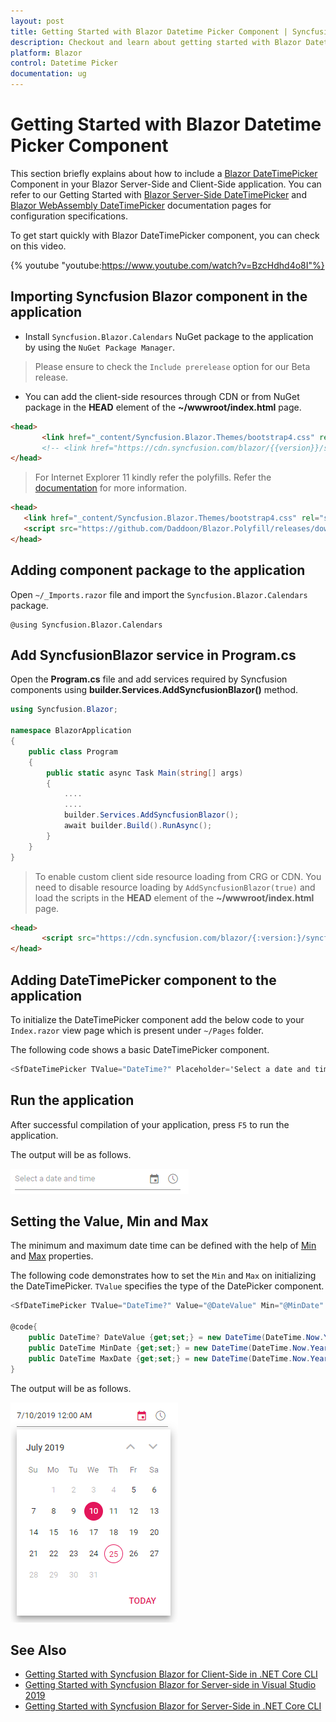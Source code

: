 ```yaml
---
layout: post
title: Getting Started with Blazor Datetime Picker Component | Syncfusion
description: Checkout and learn about getting started with Blazor Datetime Picker component of Syncfusion, and more details.
platform: Blazor
control: Datetime Picker 
documentation: ug
---
```


# Getting Started with Blazor Datetime Picker Component

This section briefly explains about how to include a [Blazor DateTimePicker](https://www.syncfusion.com/blazor-components/blazor-datetime-picker) Component in your Blazor Server-Side and Client-Side application. You can refer to our Getting Started with [Blazor Server-Side DateTimePicker](../getting-started/blazor-server-side-visual-studio-2019/) and [Blazor WebAssembly DateTimePicker](../getting-started/blazor-webassembly-visual-studio-2019/) documentation pages for configuration specifications.

To get start quickly with Blazor DateTimePicker component, you can check on this video.

{% youtube
"youtube:https://www.youtube.com/watch?v=BzcHdhd4o8I"%}

## Importing Syncfusion Blazor component in the application

* Install `Syncfusion.Blazor.Calendars` NuGet package to the application by using the `NuGet Package Manager`.

> Please ensure to check the `Include prerelease` option for our Beta release.

* You can add the client-side resources through CDN or from NuGet package in the  **HEAD** element of the **~/wwwroot/index.html** page.

 ```html
<head>
        <link href="_content/Syncfusion.Blazor.Themes/bootstrap4.css" rel="stylesheet" />
        <!-- <link href="https://cdn.syncfusion.com/blazor/{{version}}/styles/{{theme}}.css" rel="stylesheet" /> -->
</head>
```

> For Internet Explorer 11 kindly refer the polyfills. Refer the [documentation](https://ej2.syncfusion.com/blazor/documentation/common/how-to/render-blazor-server-app-in-ie/) for more information.

 ```html
<head>
    <link href="_content/Syncfusion.Blazor.Themes/bootstrap4.css" rel="stylesheet" />
    <script src="https://github.com/Daddoon/Blazor.Polyfill/releases/download/3.0.1/blazor.polyfill.min.js"></script>
</head>
```

## Adding component package to the application

Open `~/_Imports.razor` file and import the `Syncfusion.Blazor.Calendars` package.

```cshtml
@using Syncfusion.Blazor.Calendars
```

## Add SyncfusionBlazor service in Program.cs

Open the **Program.cs** file and add services required by Syncfusion components using  **builder.Services.AddSyncfusionBlazor()** method.

```csharp
using Syncfusion.Blazor;

namespace BlazorApplication
{
    public class Program
    {
        public static async Task Main(string[] args)
        {
            ....
            ....
            builder.Services.AddSyncfusionBlazor();
            await builder.Build().RunAsync();
        }
    }
}
```

> To enable custom client side resource loading from CRG or CDN. You need to disable resource loading by `AddSyncfusionBlazor(true)` and load the scripts in the **HEAD** element of the **~/wwwroot/index.html** page.

 ```html
<head>
        <script src="https://cdn.syncfusion.com/blazor/{:version:}/syncfusion-blazor.min.js"></script>
</head>
```

## Adding DateTimePicker component to the application

To initialize the DateTimePicker component add the below code to your `Index.razor` view page which is present under `~/Pages` folder.

The following code shows a basic DateTimePicker component.

```csharp
<SfDateTimePicker TValue="DateTime?" Placeholder='Select a date and time'></SfDateTimePicker>
```

## Run the application

After successful compilation of your application, press `F5` to run the application.

The output will be as follows.

![DateTimePicker](./images/default.png)

## Setting the Value, Min and Max

The minimum and maximum date time can be defined with the help of [Min](https://help.syncfusion.com/cr/blazor/Syncfusion.Blazor.Calendars.SfDateTimePicker-1.html#Syncfusion_Blazor_Calendars_SfDateTimePicker_1_Min) and [Max](https://help.syncfusion.com/cr/blazor/Syncfusion.Blazor.Calendars.SfDateTimePicker-1.html#Syncfusion_Blazor_Calendars_SfDateTimePicker_1_Max) properties.

The following code demonstrates how to set the `Min` and `Max` on initializing the DateTimePicker. `TValue` specifies the type of the DatePicker component.

```csharp
<SfDateTimePicker TValue="DateTime?" Value="@DateValue" Min="@MinDate" Max="@MaxDate"></SfDateTimePicker>

@code{
    public DateTime? DateValue {get;set;} = new DateTime(DateTime.Now.Year,DateTime.Now.Month,10);
    public DateTime MinDate {get;set;} = new DateTime(DateTime.Now.Year,DateTime.Now.Month,05);
    public DateTime MaxDate {get;set;} = new DateTime(DateTime.Now.Year, DateTime.Now.Month, 27);
}
```

The output will be as follows.

![DateTimePicker](./images/min_max.png)

## See Also

* [Getting Started with Syncfusion Blazor for Client-Side in .NET Core CLI](../getting-started/blazor-webassembly-dotnet-cli/)
* [Getting Started with Syncfusion Blazor for Server-side in Visual Studio 2019](../getting-started/blazor-server-side-visual-studio-2019/)
* [Getting Started with Syncfusion Blazor for Server-Side in .NET Core CLI](../getting-started/blazor-server-side-dotnet-cli/)